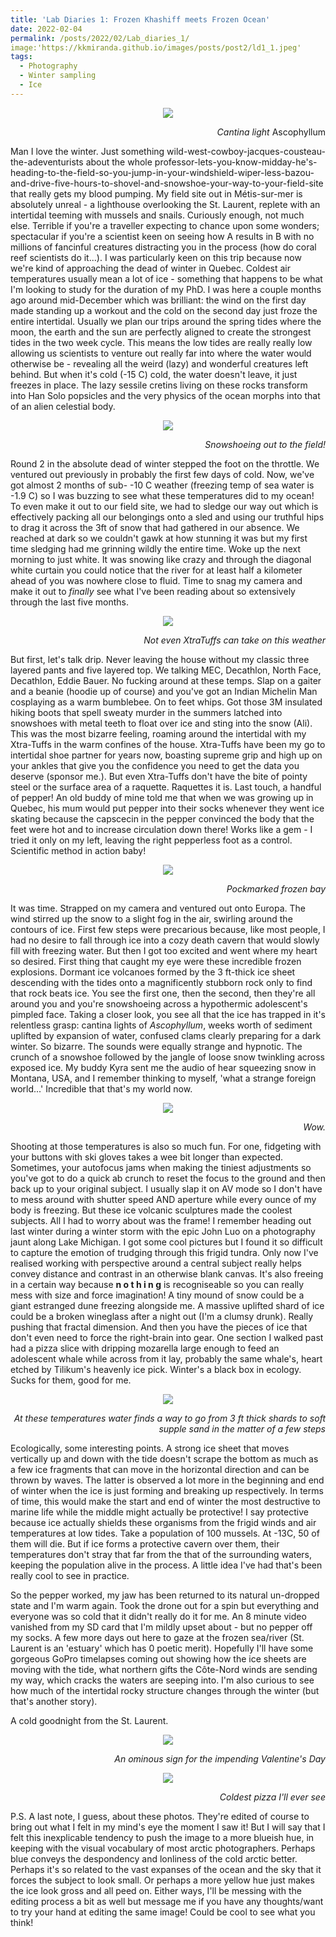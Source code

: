 ```yaml
---
title: 'Lab Diaries 1: Frozen Khashiff meets Frozen Ocean'
date: 2022-02-04
permalink: /posts/2022/02/Lab_diaries_1/
image:'https://kkmiranda.github.io/images/posts/post2/ld1_1.jpeg'
tags:
  - Photography
  - Winter sampling
  - Ice
---
```

<p align="center" width="100%">
<img src="/images/posts/post2/ld1_1.jpeg">
<figcaption align="right"><i>Cantina light </i>Ascophyllum</figcaption>
</p>

Man I love the winter. Just something wild-west-cowboy-jacques-cousteau-the-adeventurists about the whole professor-lets-you-know-midday-he's-heading-to-the-field-so-you-jump-in-your-windshield-wiper-less-bazou-and-drive-five-hours-to-shovel-and-snowshoe-your-way-to-your-field-site that really gets my blood pumping. My field site out in Métis-sur-mer is absolutely unreal - a lighthouse overlooking the St. Laurent, replete with an intertidal teeming with mussels and snails. Curiously enough, not much else. Terrible if you're a traveller expecting to chance upon some wonders; spectacular if you're a scientist keen on seeing how A results in B with no millions of fancinful creatures distracting you in the process (how do coral reef scientists do it...). I was particularly keen on this trip because now we're kind of approaching the dead of winter in Quebec. Coldest air temperatures usually mean a lot of ice - something that happens to be what I'm looking to study for the duration of my PhD. I was here a couple months ago around mid-December which was brilliant: the wind on the first day made standing up a workout and the cold on the second day just froze the entire intertidal. Usually we plan our trips around the spring tides where the moon, the earth and the sun are perfectly aligned to create the strongest tides in the two week cycle. This means the low tides are really really low allowing us scientists to venture out really far into where the water would otherwise be - revealing all the weird (lazy) and wonderful creatures left behind. But when it's cold (-15 C) cold, the water doesn't leave, it just freezes in place. The lazy sessile cretins living on these rocks transform into Han Solo popsicles and the very physics of the ocean morphs into that of an alien celestial body.

<p align="center" width="100%">
<img src="/images/posts/post2/ld1_2.jpeg">
<figcaption align="right"><i>Snowshoeing out to the field!</i></figcaption>
</p>

Round 2 in the absolute dead of winter stepped the foot on the throttle. We ventured out previously in probably the first few days of cold. Now, we've got almost 2 months of sub- -10 C weather (freezing temp of sea water is -1.9 C) so I was buzzing to see what these temperatures did to my ocean! To even make it out to our field site, we had to sledge our way out which is effectively packing all our belongings onto a sled and using our truthful hips to drag it across the 3ft of snow that had gathered in our absence. We reached at dark so we couldn't gawk at how stunning it was but my first time sledging had me grinning wildly the entire time. Woke up the next morning to just white. It was snowing like crazy and through the diagonal white curtain you could notice that the river for at least half a kilometer ahead of you was nowhere close to fluid. Time to snag my camera and make it out to <i>finally</i> see what I've been reading about so extensively through the last five months. 

<p align="center" width="100%">
<img src="/images/posts/post2/ld1_3.jpeg">
<figcaption align="right"><i>Not even XtraTuffs can take on this weather</i></figcaption>
</p>

But first, let's talk drip. Never leaving the house without my classic three layered pants and five layered top. We talking MEC, Decathlon, North Face, Decathlon, Eddie Bauer. No fucking around at these temps. Slap on a gaiter and a beanie (hoodie up of course) and you've got an Indian Michelin Man cosplaying as a warm bumblebee. On to feet whips. Got those 3M insulated hiking boots that spell sweaty murder in the summers latched into snowshoes with metal teeth to float over ice and sting into the snow (Ali). This was the most bizarre feeling, roaming around the intertidal with my Xtra-Tuffs in the warm confines of the house. Xtra-Tuffs have been my go to intertidal shoe partner for years now, boasting supreme grip and high up on your ankles that give you the confidence you need to get the data you deserve (sponsor me.). But even Xtra-Tuffs don't have the bite of pointy steel or the surface area of a raquette. Raquettes it is. Last touch, a handful of pepper! An old buddy of mine told me that when we was growing up in Quebec, his mum would put pepper into their socks whenever they went ice skating because the capscecin in the pepper convinced the body that the feet were hot and to increase circulation down there! Works like a gem - I tried it only on my left, leaving the right pepperless foot as a control. Scientific method in action baby!

<p align="center" width="100%">
<img src="/images/posts/post2/ld1_4.jpeg">
<figcaption align="right"><i>Pockmarked frozen bay</i></figcaption>
</p>

It was time. Strapped on my camera and ventured out onto Europa. The wind stirred up the snow to a slight fog in the air, swirling around the contours of ice. First few steps were precarious because, like most people, I had no desire to fall through ice into a cozy death cavern that would slowly fill with freezing water. But then I got too excited and went where my heart so desired. First thing that caught my eye were these incredible frozen explosions. Dormant ice volcanoes formed by the 3 ft-thick ice sheet descending with the tides onto a magnificently stubborn rock only to find that rock beats ice. You see the first one, then the second, then they're all around you and you're snowshoeing across a hypothermic adolescent's pimpled face. Taking a closer look, you see all that the ice has trapped in it's relentless grasp: cantina lights of <i>Ascophyllum</i>, weeks worth of sediment uplifted by expansion of water, confused clams clearly preparing for a dark winter. So bizarre. The sounds were equally strange and hypnotic. The crunch of a snowshoe followed by the jangle of loose snow twinkling across exposed ice. My buddy Kyra sent me the audio of hear squeezing snow in Montana, USA, and I remember thinking to myself, 'what a strange foreign world...' Incredible that that's my world now. 

<p align="center" width="100%">
<img src="/images/posts/post2/ld1_5.jpeg">
<figcaption align="right"><i>Wow.</i></figcaption>
</p>

Shooting at those temperatures is also so much fun. For one, fidgeting with your buttons with ski gloves takes a wee bit longer than expected. Sometimes, your autofocus jams when making the tiniest adjustments so you've got to do a quick ab crunch to reset the focus to the ground and then back up to your original subject. I usually slap it on AV mode so I don't have to mess around with shutter speed AND aperture while every ounce of my body is freezing. But these ice volcanic sculptures made the coolest subjects. All I had to worry about was the frame! I remember heading out last winter during a winter storm with the epic John Luo on a photography jaunt along Lake Michigan. I got some cool pictures but I found it so difficult to capture the emotion of trudging through this frigid tundra. Only now I've realised working with perspective around a central subject really helps convey distance and contrast in an otherwise blank canvas. It's also freeing in a certain way because <b>n o t h i n g</b> is recogniseable so you can really mess with size and force imagination! A tiny mound of snow could be a giant estranged dune freezing alongside me. A massive uplifted shard of ice could be a broken wineglass after a night out (I'm a clumsy drunk). Really pushing that fractal dimension. And then you have the pieces of ice that don't even need to force the right-brain into gear. One section I walked past had a pizza slice with dripping mozarella large enough to feed an adolescent whale while across from it lay, probably the same whale's, heart etched by Tilikum's heavenly ice pick. Winter's a black box in ecology. Sucks for them, good for me.

<p align="center" width="100%">
<img src="/images/posts/post2/ld1_6.jpeg">
<figcaption align="right"><i>At these temperatures water finds a way to go from 3 ft thick shards to soft supple sand in the matter of a few steps</i></figcaption>
</p>

Ecologically, some interesting points. A strong ice sheet that moves vertically up and down with the tide doesn't scrape the bottom as much as a few ice fragments that can move in the horizontal direction and can be thrown by waves. The latter is observed a lot more in the beginning and end of winter when the ice is just forming and breaking up respectively. In terms of time, this would make the start and end of winter the most destructive to marine life while the middle might actually be protective! I say protective because ice actually shields these organisms from the frigid winds and air temperatures at low tides. Take a population of 100 mussels. At -13C, 50 of them will die. But if ice forms a protective cavern over them, their temperatures don't stray that far from the that of the surrounding waters, keeping the population alive in the process. A little idea I've had that's been really cool to see in practice.

So the pepper worked, my jaw has been returned to its natural un-dropped state and I'm warm again. Took the drone out for a spin but everything and everyone was so cold that it didn't really do it for me. An 8 minute video vanished from my SD card that I'm mildly upset about - but no pepper off my socks. A few more days out here to gaze at the frozen sea/river (St. Laurent is an 'estuary' which has 0 poetic merit). Hopefully I'll have some gorgeous GoPro timelapses coming out showing how the ice sheets are moving with the tide, what northern gifts the Côte-Nord winds are sending my way, which cracks the waters are seeping into. I'm also curious to see how much of the intertidal rocky structure changes through the winter (but that's another story).

A cold goodnight from the St. Laurent.

<p align="center" width="100%">
<img src="/images/posts/post2/ld1_7.jpeg">
<figcaption align="right"><i>An ominous sign for the impending Valentine's Day</i></figcaption>
</p>
<p align="center" width="100%">
<img src="/images/posts/post2/ld1_8.jpeg">
<figcaption align="right"><i>Coldest pizza I'll ever see</i></figcaption>
</p>

P.S. A last note, I guess, about these photos. They're edited of course to bring out what I felt in my mind's eye the moment I saw it! But I will say that I felt this inexplicable tendency to push the image to a more blueish hue, in keeping with the visual vocabulary of most arctic photographers. Perhaps blue conveys the despondency and lonliness of the cold arctic better. Perhaps it's so related to the vast expanses of the ocean and the sky that it forces the subject to look small. Or perhaps a more yellow hue just makes the ice look gross and all peed on. Either ways, I'll be messing with the editing process a bit as well but message me if you have any thoughts/want to try your hand at editing the same image! Could be cool to see what you think!

